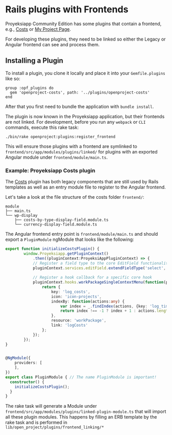Rails plugins with Frontends
====================

Proyeksiapp Community Edition has some plugins that contain a frontend,
e.g., [Costs](https://github.com/finnlabs/openproject-costs/) or [My Project Page](https://github.com/finnlabs/openproject-my_project_page/).

For developing these plugins, they need to be linked so either the Legacy or Angular frontend can see and process them.



## Installing a Plugin



To install a plugin, you clone it locally and place it into your `Gemfile.plugins` like so:

```
group :opf_plugins do
  gem 'openproject-costs', path: '../plugins/openproject-costs'
end
```



After that you first need to bundle the application with `bundle install`.

The plugin is now known in the Proyeksiapp application, but their frontends are not linked. For development, before you run any `webpack`  or `CLI` commands, execute this rake task:



```
./bin/rake openproject:plugins:register_frontend
```



This will ensure those plugins with a frontend are symlinked to `frontend/src/app/modules/plugins/linked/` for plugins with an exported Angular module under `frontend/module/main.ts`.



### Example: Proyeksiapp Costs plugin

The [Costs](https://github.com/finnlabs/openproject-costs/) plugin has both legacy components that are still used by Rails templates as well as an entry module file to register to the Angular frontend.

Let's take a look at the file structure of the costs folder `frontend/`:

```
module
├── main.ts
└── wp-display
    ├── costs-by-type-display-field.module.ts
    └── currency-display-field.module.ts
```

The Angular frontend entry point is `frontend/module/main.ts` and should export a `PluginModule` ngModule that looks like the following:

```typescript
export function initializeCostsPlugin() {
        window.Proyeksiapp.getPluginContext()
            .then((pluginContext:ProyeksiAppPluginContext) => {
    		// Register a field type to the core EditField functionality
            pluginContext.services.editField.extendFieldType('select', ['Budget']);
	
            // Register a hook callback for a specific core hook
            pluginContext.hooks.workPackageSingleContextMenu(function(params:any) {
                return {
                    key: 'log_costs',
                    icon: 'icon-projects',
                    indexBy: function(actions:any) {
                        var index = _.findIndex(actions, {key: 'log_time'});
                        return index !== -1 ? index + 1 : actions.length;
                    },
                    resource: 'workPackage',
                    link: 'logCosts'
                };
            });
        });
}


@NgModule({
    providers: [
    ],
})
export class PluginModule { // The name PluginModule is important!
  constructor() {
    initializeCostsPlugin();
  }
}
```



The rake task will generate a Module under `frontend/src/app/modules/plugins/linked-plugin-module.ts` that will import all these plugin modules. This happens by filling an ERB template by the rake task and is performed in `lib/open_project/plugins/frontend_linking/*` 
